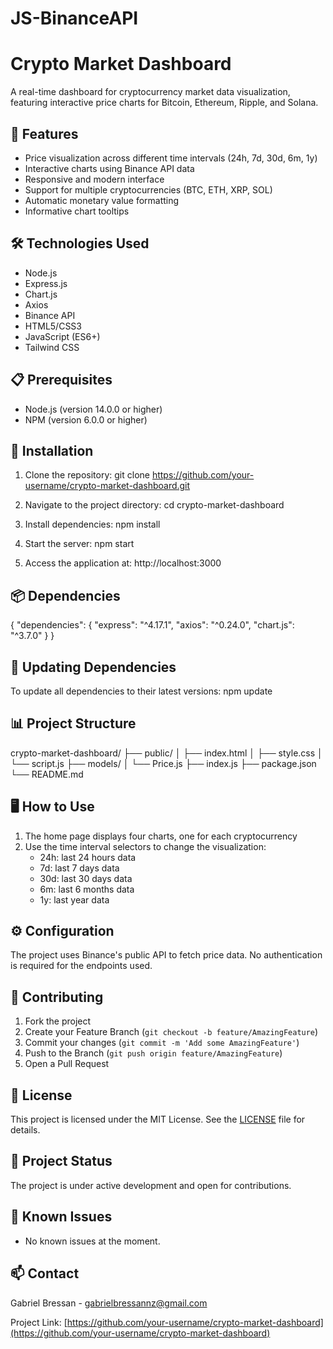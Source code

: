 # JS-BinanceAPI

# Crypto Market Dashboard

A real-time dashboard for cryptocurrency market data visualization, featuring interactive price charts for Bitcoin, Ethereum, Ripple, and Solana.

## 🚀 Features

- Price visualization across different time intervals (24h, 7d, 30d, 6m, 1y)
- Interactive charts using Binance API data
- Responsive and modern interface
- Support for multiple cryptocurrencies (BTC, ETH, XRP, SOL)
- Automatic monetary value formatting
- Informative chart tooltips

## 🛠️ Technologies Used

- Node.js
- Express.js
- Chart.js
- Axios
- Binance API
- HTML5/CSS3
- JavaScript (ES6+)
- Tailwind CSS

## 📋 Prerequisites

- Node.js (version 14.0.0 or higher)
- NPM (version 6.0.0 or higher)

## 🔧 Installation

1. Clone the repository:
git clone https://github.com/your-username/crypto-market-dashboard.git

2. Navigate to the project directory:
cd crypto-market-dashboard

3. Install dependencies:
npm install

4. Start the server:
npm start

5. Access the application at:
http://localhost:3000

## 📦 Dependencies

{
  "dependencies": {
    "express": "^4.17.1",
    "axios": "^0.24.0",
    "chart.js": "^3.7.0"
  }
}

## 🔄 Updating Dependencies

To update all dependencies to their latest versions:
npm update

## 📊 Project Structure

crypto-market-dashboard/
├── public/
│   ├── index.html
│   ├── style.css
│   └── script.js
├── models/
│   └── Price.js
├── index.js
├── package.json
└── README.md

## 🖥️ How to Use

1. The home page displays four charts, one for each cryptocurrency
2. Use the time interval selectors to change the visualization:
   - 24h: last 24 hours data
   - 7d: last 7 days data
   - 30d: last 30 days data
   - 6m: last 6 months data
   - 1y: last year data

## ⚙️ Configuration

The project uses Binance's public API to fetch price data. No authentication is required for the endpoints used.

## 🤝 Contributing

1. Fork the project
2. Create your Feature Branch (`git checkout -b feature/AmazingFeature`)
3. Commit your changes (`git commit -m 'Add some AmazingFeature'`)
4. Push to the Branch (`git push origin feature/AmazingFeature`)
5. Open a Pull Request

## 📝 License

This project is licensed under the MIT License. See the [LICENSE](LICENSE) file for details.

## 🎯 Project Status

The project is under active development and open for contributions.

## 🐛 Known Issues

- No known issues at the moment.

## 📫 Contact

Gabriel Bressan - gabrielbressannz@gmail.com

Project Link: [https://github.com/your-username/crypto-market-dashboard](https://github.com/your-username/crypto-market-dashboard)
